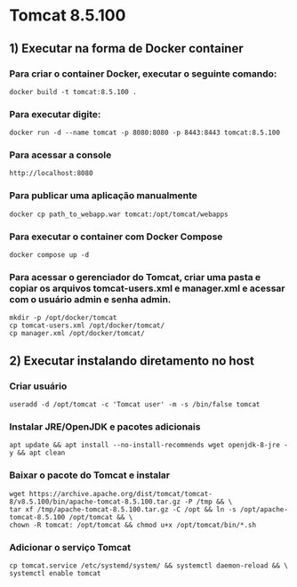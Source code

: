 # Tomcat 8.5.100

## 1) Executar na forma de Docker container

### Para criar o container Docker, executar o seguinte comando:
	docker build -t tomcat:8.5.100 .

### Para executar digite:
	docker run -d --name tomcat -p 8080:8080 -p 8443:8443 tomcat:8.5.100  

### Para acessar a console
	http://localhost:8080

### Para publicar uma aplicação manualmente 
	docker cp path_to_webapp.war tomcat:/opt/tomcat/webapps

### Para executar o container com Docker Compose
	docker compose up -d

### Para acessar o gerenciador do Tomcat, criar uma pasta e copiar os arquivos tomcat-users.xml e manager.xml e acessar com o usuário admin e senha admin.
	mkdir -p /opt/docker/tomcat
	cp tomcat-users.xml /opt/docker/tomcat/
	cp manager.xml /opt/docker/tomcat/

## 2) Executar instalando diretamento no host
 
### Criar usuário
	useradd -d /opt/tomcat -c 'Tomcat user' -m -s /bin/false tomcat
### Instalar JRE/OpenJDK e pacotes adicionais
	apt update && apt install --no-install-recommends wget openjdk-8-jre -y && apt clean
### Baixar o pacote do Tomcat e instalar
	wget https://archive.apache.org/dist/tomcat/tomcat-8/v8.5.100/bin/apache-tomcat-8.5.100.tar.gz -P /tmp && \
	tar xf /tmp/apache-tomcat-8.5.100.tar.gz -C /opt && ln -s /opt/apache-tomcat-8.5.100 /opt/tomcat && \
	chown -R tomcat: /opt/tomcat && chmod u+x /opt/tomcat/bin/*.sh
### Adicionar o serviço Tomcat
	cp tomcat.service /etc/systemd/system/ && systemctl daemon-reload && \
	systemctl enable tomcat
